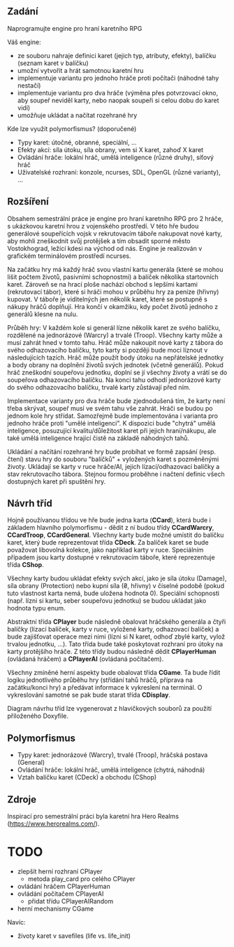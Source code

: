 ## Zadání

Naprogramujte engine pro hraní karetního RPG

Váš engine:

- ze souboru nahraje definici karet (jejich typ, atributy, efekty), balíčku (seznam karet v balíčku)
- umožní vytvořit a hrát samotnou karetní hru
- implementuje variantu pro jednoho hráče proti počítači (náhodné tahy nestačí)
- implementuje variantu pro dva hráče (výměna přes potvrzovací okno, aby soupeř neviděl karty, nebo naopak soupeři si celou dobu do karet vidí)
- umožňuje ukládat a načítat rozehrané hry

Kde lze využít polymorfismus? (doporučené)

- Typy karet: útočné, obranné, speciální, ...
- Efekty akcí: síla útoku, síla obrany, vem si X karet, zahoď X karet
- Ovládání hráče: lokální hráč, umělá inteligence (různé druhy), síťový hráč
- Uživatelské rozhraní: konzole, ncurses, SDL, OpenGL (různé varianty), ...

## Rozšíření

Obsahem semestrální práce je engine pro hraní karetního RPG pro 2 hráče, s ukázkovou karetní hrou z vojenského prostředí. V této hře budou generálové soupeřících vojsk v rekrutovacím táboře nakupovat nové karty, aby mohli zneškodnit svůj protějšek a tím obsadit sporné město Vostokhograd, ležící kdesi na východ od nás. Engine je realizován v grafickém terminálovém prostředí ncurses.

Na začátku hry má každý hráč svou vlastní kartu generála (které se mohou lišit počtem životů, pasivními schopnostmi) a balíček několika startovních karet. Zároveň se na hrací ploše nachází obchod s lepšími kartami (rekrutovací tábor), které si hráči mohou v průběhu hry za peníze (hřivny) kupovat. V táboře je viditelných jen několik karet, které se postupně s nákupy hráčů doplňují. Hra končí v okamžiku, kdy počet životů jednoho z generálů klesne na nulu.

Průběh hry: V každém kole si generál lízne několik karet ze svého balíčku, rozdělené na jednorázové (Warcry) a trvalé (Troop). Všechny karty může a musí zahrát hned v tomto tahu. Hráč může nakoupit nové karty z tábora do svého odhazovacího balíčku, tyto karty si později bude moci líznout v následujících tazích. Hráč může použít body útoku na nepřátelské jednotky a body obrany na doplnění životů svých jednotek (včetně generálů). Pokud hráč zneškodní soupeřovu jednotku, doplní se jí všechny životy a vrátí se do soupeřova odhazovacího balíčku. Na konci tahu odhodí jednorázové karty do svého odhazovacího balíčku, trvalé karty zůstávají před ním.

Implementace varianty pro dva hráče bude zjednodušená tím, že karty není třeba skrývat, soupeř musí ve svém tahu vše zahrát. Hráči se budou po jednom kole hry střídat. Samozřejmě bude implementována i varianta pro jednoho hráče proti "umělé inteligenci". K dispozici bude "chytrá" umělá inteligence, posuzující kvalitu/důležitost karet při jejich hraní/nákupu, ale také umělá inteligence hrající čistě na základě náhodných tahů.

Ukládání a načítání rozehrané hry bude probíhat ve formě zapsání (resp. čtení) stavu hry do souboru "balíčků" + vyložených karet s pozměněnými životy. Ukládají se karty v ruce hráče/AI, jejich lízací/odhazovací balíčky a stav rekrutovacího tábora. Stejnou formou proběhne i načtení definic všech dostupných karet při spuštění hry.

## Návrh tříd

Hojně používanou třídou ve hře bude jedna karta (**CCard**), která bude i základem hlavního polymorfismu - dědit z ní budou třídy **CCardWarcry**, **CCardTroop**, **CCardGeneral**. Všechny karty bude možné umístit do balíčku karet, který bude reprezentovat třída **CDeck**. Za balíček karet se bude považovat libovolná kolekce, jako například karty v ruce. Speciálním případem jsou karty dostupné v rekrutovacím táboře, které reprezentuje třída **CShop**.

Všechny karty budou ukládat efekty svých akcí, jako je síla útoku (Damage), síla obrany (Protection) nebo kupní síla (₴, hřivny) v číselné podobě (pokud tuto vlastnost karta nemá, bude uložena hodnota 0). Speciální schopnosti (např. lízni si kartu, seber soupeřovu jednotku) se budou ukládat jako hodnota typu enum.

Abstraktní třída **CPlayer** bude následně obalovat hráčského generála a čtyři balíčky (lízací balíček, karty v ruce, vyložené karty, odhazovací balíček) a bude zajišťovat operace mezi nimi (lízni si N karet, odhoď zbylé karty, vylož trvalou jednotku, ...). Tato třída bude také poskytovat rozhraní pro útoky na karty protějšího hráče. Z této třídy budou následně dědit **CPlayerHuman** (ovládaná hráčem) a **CPlayerAI** (ovládaná počítačem).

Všechny zmíněné herní aspekty bude obalovat třída **CGame**. Ta bude řídit logiku jednotlivého průběhu hry (střídání tahů hráčů, příprava na začátku/konci hry) a předávat informace k vykreslení na terminál. O vykreslování samotné se pak bude starat třída **CDisplay**.

Diagram návrhu tříd lze vygenerovat z hlavičkových souborů za použití přiloženého Doxyfile.

## Polymorfismus

- Typy karet: jednorázové (Warcry), trvalé (Troop), hráčská postava (General)
- Ovládání hráče: lokální hráč, umělá inteligence (chytrá, náhodná)
- Vztah balíčku karet (CDeck) a obchodu (CShop)

## Zdroje

Inspirací pro semestrální práci byla karetní hra Hero Realms (https://www.herorealms.com/).

# TODO

- zlepšít herní rozhraní CPlayer
  - metoda play_card pro celého CPlayer
- ovládání hráčem CPlayerHuman
- ovládání počítačem CPlayerAI
  - přidat třídu CPlayerAIRandom
- herní mechanismy CGame

Navíc:
- životy karet v savefiles (life vs. life_init)